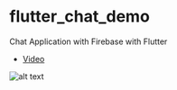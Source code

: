 # flutter_chat_demo

Chat Application with Firebase with Flutter

- [Video](https://www.youtube.com/watch?v=xgX0e9_YtX4)


![alt text](http://rrtutors.com/uploads/langpostimg/Screenshot_2020-04-21-16-16-56-097_com_rrtutors_flutterchatdemo.png)

